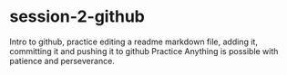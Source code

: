 # session-2-github
Intro to github, practice editing a readme markdown file, adding it, committing it and pushing it to github
Practice
Anything is possible with patience and perseverance.
